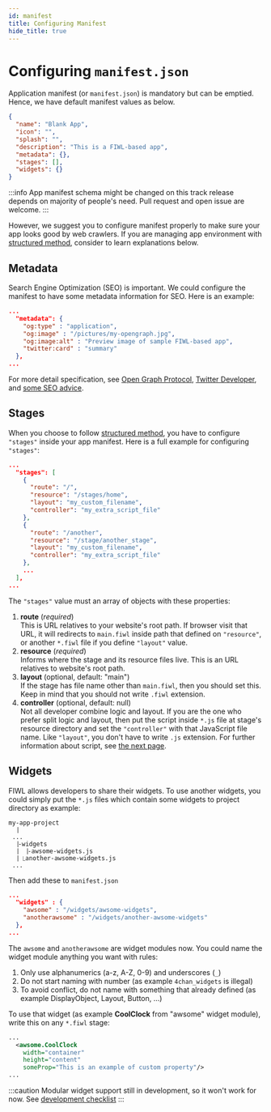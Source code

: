 ```yaml
---
id: manifest
title: Configuring Manifest
hide_title: true
---
```


# Configuring `manifest.json`

Application manifest (or `manifest.json`) is mandatory but can be emptied. Hence, we have default manifest values as below.

```json
{
  "name": "Blank App",
  "icon": "",
  "splash": "",
  "description": "This is a FIWL-based app",
  "metadata": {},
  "stages": [],
  "widgets": {}
}
```

:::info
App manifest schema might be changed on this track release depends on majority of people's need. Pull request and open issue are welcome.
:::

However, we suggest you to configure manifest properly to make sure your app looks good by web crawlers. If you are managing app environment with [structured method](/docs/guide/prep_env#structured-method), consider to learn explanations below.

## Metadata

Search Engine Optimization (SEO) is important. We could configure the manifest to have some metadata information for SEO. Here is an example:

```json
...
  "metadata": {
    "og:type" : "application",
    "og:image" : "/pictures/my-opengraph.jpg",
    "og:image:alt" : "Preview image of sample FIWL-based app",
    "twitter:card" : "summary"
  },
...
```

For more detail specification, see [Open Graph Protocol](https://ogp.me/), [Twitter Developer](https://developer.twitter.com/en/docs/tweets/optimize-with-cards/overview/markup), and [some SEO advice](https://moz.com/blog/the-ultimate-guide-to-seo-meta-tags).

## Stages

When you choose to follow [structured method](/docs/guide/prep_env#structured-method), you have to configure `"stages"` inside your app manifest. Here is a full example for configuring `"stages"`:

```json
...
  "stages": [
    {
      "route": "/",
      "resource": "/stages/home",
      "layout": "my_custom_filename",
      "controller": "my_extra_script_file"
    },
    {
      "route": "/another",
      "resource": "/stage/another_stage",
      "layout": "my_custom_filename",
      "controller": "my_extra_script_file"
    },
    ...
  ],
...
```

The `"stages"` value must an array of objects with these properties:

1. **route** (_required_)<br/>
   This is URL relatives to your website's root path. If browser visit that URL, it will redirects to `main.fiwl` inside path that defined on `"resource"`, or another `*.fiwl` file if you define `"layout"` value.
2. **resource** (_required_)<br/>
   Informs where the stage and its resource files live. This is an URL relatives to website's root path.
3. **layout** (optional, default: "main")<br/>
   If the stage has file name other than `main.fiwl`, then you should set this. Keep in mind that you should not write `.fiwl` extension.
4. **controller** (optional, default: null)<br/>
   Not all developer combine logic and layout. If you are the one who prefer split logic and layout, then put the script inside `*.js` file at stage's resource directory and set the `"controller"` with that JavaScript file name. Like `"layout"`, you don't have to write `.js` extension. For further information about script, see [the next page](/docs/guide/script_event).

## Widgets

FIWL allows developers to share their widgets. To use another widgets, you could simply put the `*.js` files which contain some widgets to project directory as example:

```
my-app-project
 ⎹
 ...
 ⎹-widgets
 ⎹ ⎹-awsome-widgets.js
 ⎹ ⎿another-awsome-widgets.js
 ...
```

Then add these to `manifest.json`

```json
...
  "widgets" : {
    "awsome" : "/widgets/awsome-widgets",
    "anotherawsome" : "/widgets/another-awsome-widgets"
  },
...
```

The `awsome` and `anotherawsome` are widget modules now. You could name the widget module anything you want with rules:

1. Only use alphanumerics (a-z, A-Z, 0-9) and underscores (`_`)
2. Do not start naming with number (as example `4chan_widgets` is illegal)
3. To avoid conflict, do not name with something that already defined (as example DisplayObject, Layout, Button, ...)

To use that widget (as example **CoolClock** from "awsome" widget module), write this on any `*.fiwl` stage:

```xml
...
  <awsome.CoolClock
    width="container"
    height="content"
    someProp="This is an example of custom property"/>
...
```

:::caution
Modular widget support still in development, so it won't work for now. See [development checklist](/docs/dev_checklist/pre_alpha)
:::
